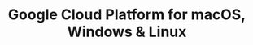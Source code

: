 ---
name: Google Cloud Platform
url: 'https://console.cloud.google.com'
category: Business
title: 'Google Cloud Platform for macOS, Windows & Linux'
key: google-cloud-platform

---